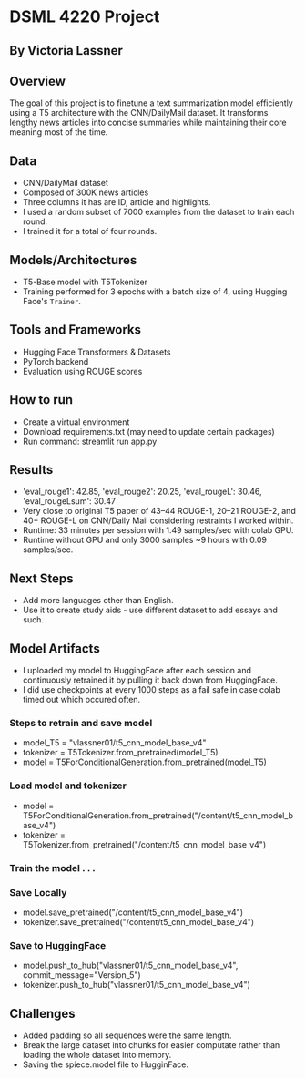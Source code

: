 # DSML 4220 Project
## By Victoria Lassner

## Overview
The goal of this project is to finetune a text summarization model efficiently using a T5 architecture with the CNN/DailyMail dataset. It transforms lengthy news articles into concise summaries while maintaining their core meaning most of the time.

## Data
- CNN/DailyMail dataset
- Composed of 300K news articles
- Three columns it has are ID, article and highlights.
- I used a random subset of 7000 examples from the dataset to train each round.
- I trained it for a total of four rounds.

## Models/Architectures
- T5-Base model with T5Tokenizer
- Training performed for 3 epochs with a batch size of 4, using Hugging Face's `Trainer`.

## Tools and Frameworks
- Hugging Face Transformers & Datasets
- PyTorch backend
- Evaluation using ROUGE scores

## How to run
- Create a virtual environment
- Download requirements.txt (may need to update certain packages)
- Run command: streamlit run app.py

## Results
- 'eval_rouge1': 42.85, 'eval_rouge2': 20.25, 'eval_rougeL': 30.46, 'eval_rougeLsum': 30.47
- Very close to original T5 paper of 43–44 ROUGE-1, 20–21 ROUGE-2, and 40+ ROUGE-L on CNN/Daily Mail considering restraints I worked within.
- Runtime: 33 minutes per session with 1.49 samples/sec with colab GPU.
- Runtime without GPU and only 3000 samples ~9 hours with 0.09 samples/sec.

## Next Steps
- Add more languages other than English.
- Use it to create study aids - use different dataset to add essays and such.

## Model Artifacts
- I uploaded my model to HuggingFace after each session and continuously retrained it by pulling it back down from HuggingFace.
- I did use checkpoints at every 1000 steps as a fail safe in case colab timed out which occured often.

### Steps to retrain and save model
- model_T5 = "vlassner01/t5_cnn_model_base_v4"
- tokenizer = T5Tokenizer.from_pretrained(model_T5)
- model = T5ForConditionalGeneration.from_pretrained(model_T5)
### Load model and tokenizer
- model = T5ForConditionalGeneration.from_pretrained("/content/t5_cnn_model_base_v4")
- tokenizer = T5Tokenizer.from_pretrained("/content/t5_cnn_model_base_v4")

### Train the model . . .

### Save Locally
- model.save_pretrained("/content/t5_cnn_model_base_v4")
- tokenizer.save_pretrained("/content/t5_cnn_model_base_v4")

### Save to HuggingFace
- model.push_to_hub("vlassner01/t5_cnn_model_base_v4",  commit_message="Version_5")
- tokenizer.push_to_hub("vlassner01/t5_cnn_model_base_v4")

## Challenges
- Added padding so all sequences were the same length.
- Break the large dataset into chunks for easier computate rather than loading the whole dataset into memory.
- Saving the spiece.model file to HugginFace.
